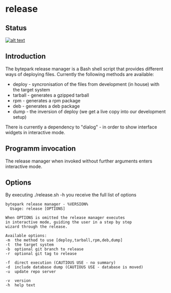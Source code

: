 release
=======

## Status
[![alt text][2]][1]

## Introduction

The bytepark release manager is a Bash shell script that provides different ways of deploying files. Currently the following methods are available:

* deploy - syncronisation of the files from development (in house) with the target system
* tarball - generates a gzipped tarball
* rpm - generates a rpm package
* deb - generates a deb package
* dump - the inversion of deploy (we get a live copy into our development setup)

There is currently a dependency to "dialog" - in order to show interface widgets in interactive mode.

## Programm invocation

The release manager when invoked without further arguments enters interactive mode.

## Options

By executing ./release.sh -h you receive the full list of options

    bytepark release manager - %VERSION% 
      Usage: release [OPTIONS]
 
    When OPTIONS is omitted the release manager executes
    in interactive mode, guiding the user in a step by step
    wizard through the release.
 
    Available options:
 	-m	the method to use [deploy,tarball,rpm,deb,dump]
 	-t	the target system
 	-b	optional git branch to release
 	-r	optional git tag to release
 
 	-f	direct execution (CAUTIOUS USE - no summary)
 	-d	include database dump (CAUTIOUS USE - database is moved)
 	-u	update repo server
 
 	-v	version
 	-h	help text


[1]: https://travis-ci.org/bytepark/release
[2]: https://api.travis-ci.org/bytepark/release.svg (build status)

